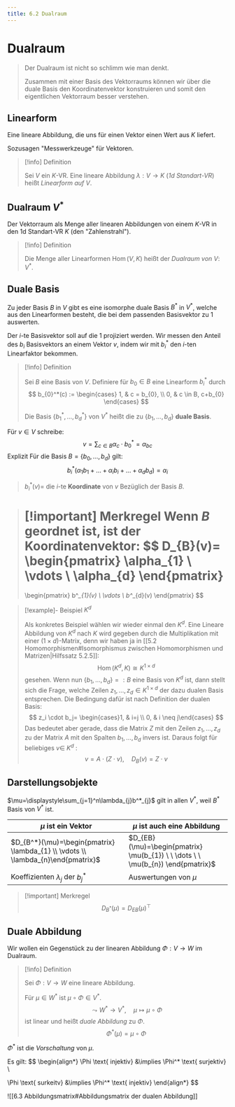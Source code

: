 ```yaml
---
title: 6.2 Dualraum
---
```


# Dualraum

> Der Dualraum ist nicht so schlimm wie man denkt.
> 
> Zusammen mit einer Basis des Vektorraums können wir über die duale Basis den Koordinatenvektor konstruieren und somit den eigentlichen Vektorraum besser verstehen. 

## Linearform

Eine lineare Abbildung, die uns für einen Vektor einen Wert aus $K$ liefert.

Sozusagen "Messwerkzeuge" für Vektoren.

> [!info] Definition 
> 
> Sei $V$ ein $K$-VR. 
> Eine lineare Abbildung $\lambda:V \to K$ (*$1$d Standart-VR*)
> heißt *Linearform auf* $V$.

## Dualraum $V^*$

Der Vektorraum als Menge aller linearen Abbildungen von einem $K$-VR in den $1$d Standart-VR $K$ (den "Zahlenstrahl").

> [!info] Definition 
> 
> Die Menge aller Linearformen $\operatorname{Hom}(V,K)$ 
> heißt der *Dualraum von* $V$: $V^*$.

## Duale Basis

Zu jeder Basis $B$ in $V$ gibt es eine isomorphe duale Basis $B^*$ in $V^*$, welche aus den Linearformen besteht, die bei dem passenden Basisvektor zu $1$ auswerten. 

Der $i$-te Basisvektor soll auf die $1$ projiziert werden.
Wir messen den Anteil des $b_{i}$ Basisvektors an einem Vektor $v$, indem wir mit $b_{i}^*$ den $i$-ten Linearfaktor bekommen.

> [!info] Definition 
> 
> Sei $B$ eine Basis von $V$.
> Definiere für $b_{0} \in B$ eine Linearform $b_{i}^*$ durch
> $$
> b_{0}^*(c) := 
> \begin{cases}
> 1, & c = b_{0}, \\
> 0, & c \in B, c+b_{0}
> \end{cases}     
> $$
> 
> Die Basis $\left\{b_1^*, \ldots, b_d^*\right\}$ von $V^*$ heißt die zu $\left\{b_1, \ldots, b_d\right\}$ **duale Basis**.

Für $v \in V$ schreibe: 
$$
v=\displaystyle \sum_{c \in B} \alpha_{c} \cdot b^*_{0}=\alpha_{bc}
$$
Explizit Für die Basis $B=\{ b_{0},\dots,b_{d} \}$ gilt:
$$
b^*_{i}(\alpha_{1}b_{1}+\dots+\alpha_{i}b_{i}+\dots+\alpha_{d}b_{d})=\alpha_{i}
$$
> $b_{i}^*(v)=$ die $i$-te **Koordinate** von $v$ Bezüglich der Basis $B$.

> [!important] Merkregel 
> Wenn $B$ geordnet ist, ist der Koordinatenvektor:
> $$
> D_{B}(v)=
> \begin{pmatrix}
> \alpha_{1} \\
> \vdots \\
> \alpha_{d}
> \end{pmatrix}
> =
> \begin{pmatrix}
> b^*_{1}(v) \\
> \vdots \\
> b^*_{d}(v)
> \end{pmatrix}
> $$

> [!example]- Beispiel $K^d$
> 
> Als konkretes Beispiel wählen wir wieder einmal den $K^d$. 
> Eine Lineare Abbildung von $K^d$ nach $K$ wird gegeben durch die Multiplikation mit einer $(1 \times d)$-Matrix, denn wir haben ja in [[5.2 Homomorphismen#Isomorphismus zwischen Homomorphismen und Matrizen|Hilfssatz 5.2.5]]:
> $$
> \operatorname{Hom}\left(K^d, K\right) \cong K^{1 \times d}
> $$
> gesehen. Wenn nun $\left\{b_1, \ldots, b_d\right\}=: B$ eine Basis von $K^d$ ist, dann stellt sich die Frage, welche Zeilen $z_1, \ldots, z_d \in K^{1 \times d}$ der dazu dualen Basis entsprechen. Die Bedingung dafür ist nach Definition der dualen Basis:
> $$
> z_i \cdot b_j= \begin{cases}1, & i=j \\ 0, & i \neq j\end{cases}
> $$
> Das bedeutet aber gerade, dass die Matrix $Z$ mit den Zeilen $z_1, \ldots, z_d$ zu der Matrix $A$ mit den Spalten $b_1, \ldots, b_d$ invers ist. Daraus folgt für beliebiges $v \in$ $K^d$ :
> $$
> v=A \cdot(Z \cdot v), \quad D_B(v)=Z \cdot v
> $$

## Darstellungsobjekte

$\mu=\displaystyle\sum_{j=1}^n\lambda_{j}b^*_{j}$ gilt in allen $V^*$, weil $B^*$ Basis von $V^*$ ist.

$\mu$ ist ein **Vektor** | $\mu$ ist auch eine **Abbildung**
---|---
$D_{B^*}(\mu)=\begin{pmatrix} \lambda_{1} \\ \vdots \\ \lambda_{n}\end{pmatrix}$ | $D_{EB}(\mu)=\begin{pmatrix} \mu(b_{1}) \  \ \dots \  \ \mu(b_{n}) \end{pmatrix}$
Koeffizienten $\lambda_{j}$ der $b_{j}^*$ | Auswertungen von $\mu$

> [!important] Merkregel
> $$
> D_{B^*}(\mu)=D_{EB}(\mu)^\top
> $$

## Duale Abbildung

Wir wollen ein Gegenstück zu der linearen Abbildung $\Phi: V \to W$ im Dualraum.

> [!info] Definition 
> 
> Sei $\Phi:V \to W$ eine lineare Abbildung.
> 
> Für $\mu \in W^*$ ist $\mu \circ\Phi \in V^*$.
> $$
> \leadsto W^* \to V^*, \quad \mu \mapsto \mu \circ \Phi
> $$
> ist linear und heißt *duale Abbildung* zu $\Phi$.
> $$
> \Phi^*(\mu)=\mu \circ \Phi
> $$

$\Phi^*$ ist die *Vorschaltung* von $\mu$. 

Es gilt:
$$
\begin{align*}
\Phi \text{ injektiv} &\implies \Phi^* \text{ surjektiv} \\

\Phi \text{ surkeitv} &\implies \Phi^* \text{ injektiv}
\end{align*}
$$

![[6.3 Abbildungsmatrix#Abbildungsmatrix der dualen Abbildung]]